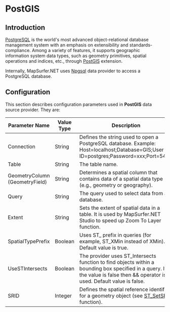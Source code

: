# PostGIS  

## Introduction

[PostgreSQL](http://www.postgresql.org/) is the world's most advanced object-relational database management system with an emphasis on extensibility and standards-compliance. Among a variety of features, it supports geographic information system data types, such as geometry primitives, spatial operations and indices, etc., through [PostGIS](http://postgis.net/) extension.

Internally, MapSurfer.NET uses [Npgsql](http://npgsql.projects.pgfoundry.org/) data provider to access a PostgreSQL database.

## Configuration

This section describes configuration parameters used in **PostGIS** data source provider. They are:

Parameter Name | Value Type | Description | Required
------------ | ------------- | ------------- | -------------
Connection | String | Defines the string used to open a PostgreSQL database. Example: Host=localhost;Database=GIS;User ID=postgres;Password=xxx;Port=5432 | Yes
Table | String | The table name. | Yes
GeometryColumn (GeometryField) | String | Determines a spatial column that contains data of a spatial data type (e.g., geometry or geography). | Yes
Query | String | The query used to select data from a database. | Yes
Extent | String | Sets the extent of spatial data in a table. It is used by MapSurfer.NET Studio to speed up Zoom To Layer function.| No
SpatialTypePrefix | Boolean | Uses ST_ prefix in queries (for example, ST_XMin instead of XMin). Default value is true. | No
UseSTIntersects | Boolean | The provider uses ST_Intersects function to find objects within a bounding box specified in a query. If the value is false then && operator is used. Default value is false. | No
SRID | Integer | Defines the spatial reference identifier for a geometry object (see [ST_SetSRID](http://postgis.org/docs/ST_SetSRID.html) function). | No 
